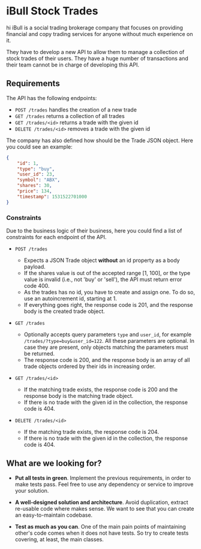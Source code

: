 # iBull Stock Trades
hi
iBull is a social trading brokerage company that focuses on providing financial and copy trading services for anyone
 without much experience on it.
 
They have to develop a new API to allow them to manage a collection of stock trades of their users. They have
 a huge number of transactions and their team cannot be in charge of developing this API.
 
## Requirements

The API has the following endpoints:

* `POST /trades` handles the creation of a new trade
* `GET /trades` returns a collection of all trades
* `GET /trades/<id>` returns a trade with the given id
* `DELETE /trades/<id>` removes a trade with the given id

The company has also defined how should be the Trade JSON object. Here you could see an example: 

```json
{
    "id": 1,
    "type": "buy",
    "user_id": 23,
    "symbol": "ABX",
    "shares": 30,
    "price": 134,
    "timestamp": 1531522701000
}
```

### Constraints

Due to the business logic of their business, here you could find a list of constraints for each
 endpoint of the API. 
 
* `POST /trades`
    * Expects a JSON Trade object **without** an id property as a body payload. 
    * If the shares value is out of the accepted range [1, 100], 
    or the type value is invalid (i.e., not 'buy' or 'sell'), the API must return error code 400. 
    * As the trades has no id, you have to create and assign one. To do so, use an autoincrement id, starting at 1.
    * If everything goes right, the response code is 201, and the response body is the created trade object.
    
* `GET /trades`
    * Optionally accepts query parameters `type` and `user_id`, for example `/trades/?type=buy&user_id=122`. 
    All these parameters are optional. In case they are present, only objects matching the parameters must be returned.
    * The response code is 200, and the response body is an array of all trade objects ordered by their 
    ids in increasing order.
    
* `GET /trades/<id>`
    * If the matching trade exists, the response code is 200 and the response body is the matching trade object.
    * If there is no trade with the given id in the collection, the response code is 404.

* `DELETE /trades/<id>`
    * If the matching trade exists, the response code is 204.
    * If there is no trade with the given id in the collection, the response code is 404.
    

## What are we looking for?

* **Put all tests in green**. Implement the previous requirements, in order to make tests pass. Feel free to 
use any dependency or service to improve your solution.

* **A well-designed solution and architecture**. Avoid duplication, extract re-usable code
where makes sense. We want to see that you can create an easy-to-maintain codebase.

* **Test as much as you can**. One of the main pain points of maintaining other's code
comes when it does not have tests. So try to create tests covering, at least, the main classes.
